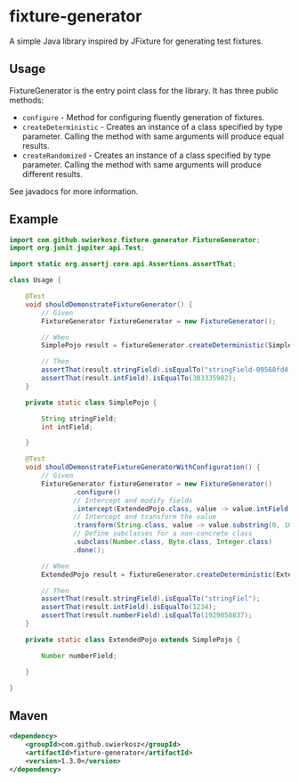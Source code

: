 # fixture-generator

A simple Java library inspired by JFixture for generating test fixtures.

## Usage

FixtureGenerator is the entry point class for the library. It has three public methods:
* `configure` - Method for configuring fluently generation of fixtures.
* `createDeterministic` - Creates an instance of a class specified by type parameter. Calling the method with same arguments will produce equal results.
* `createRandomized` - Creates an instance of a class specified by type parameter. Calling the method with same arguments will produce different results.

See javadocs for more information.

## Example
```java
import com.github.swierkosz.fixture.generator.FixtureGenerator;
import org.junit.jupiter.api.Test;

import static org.assertj.core.api.Assertions.assertThat;

class Usage {

    @Test
    void shouldDemonstrateFixtureGenerator() {
        // Given
        FixtureGenerator fixtureGenerator = new FixtureGenerator();

        // When
        SimplePojo result = fixtureGenerator.createDeterministic(SimplePojo.class);

        // Then
        assertThat(result.stringField).isEqualTo("stringField-09568fd4-7072-3c1d-81dd-f383836cc584");
        assertThat(result.intField).isEqualTo(303335902);
    }

    private static class SimplePojo {

        String stringField;
        int intField;

    }

    @Test
    void shouldDemonstrateFixtureGeneratorWithConfiguration() {
        // Given
        FixtureGenerator fixtureGenerator = new FixtureGenerator()
                .configure()
                // Intercept and modify fields
                .intercept(ExtendedPojo.class, value -> value.intField = 1234)
                // Intercept and transform the value
                .transform(String.class, value -> value.substring(0, 10))
                // Define subclasses for a non-concrete class
                .subclass(Number.class, Byte.class, Integer.class)
                .done();

        // When
        ExtendedPojo result = fixtureGenerator.createDeterministic(ExtendedPojo.class);

        // Then
        assertThat(result.stringField).isEqualTo("stringFiel");
        assertThat(result.intField).isEqualTo(1234);
        assertThat(result.numberField).isEqualTo(1929058837);
    }

    private static class ExtendedPojo extends SimplePojo {

        Number numberField;

    }

}

```

## Maven
```xml
<dependency>
    <groupId>com.github.swierkosz</groupId>
    <artifactId>fixture-generator</artifactId>
    <version>1.3.0</version>
</dependency>
```